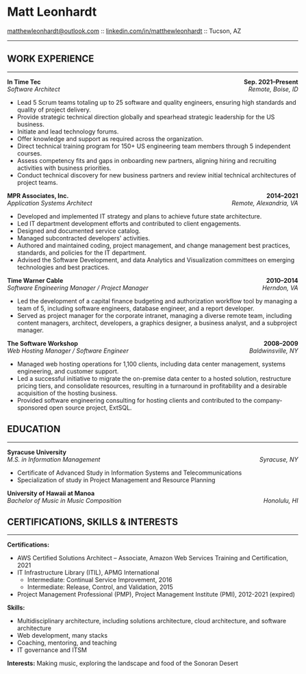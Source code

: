 <div style="width: 680px">

# Matt Leonhardt

[matthewleonhardt@outlook.com](mailto::matthewleonhardt@outlook.com) :: [linkedin.com/in/matthewleonhardt](https://www.linkedin.com/in/matthewleonhardt/) :: Tucson, AZ

---
## WORK EXPERIENCE 
---
<p>
    <strong>In Time Tec</strong><span style="float: right"><strong>Sep. 2021–Present</strong></span><br>
    <em>Software Architect</em><span style="float: right"><em>Remote, Boise, ID</em></span>
</p>

* Lead 5 Scrum teams totaling up to 25 software and quality engineers, ensuring high standards and quality of project delivery.  
* Provide strategic technical direction globally and spearhead strategic leadership for the US business.  
* Initiate and lead technology forums.  
* Offer knowledge and support as required across the organization. 
* Direct technical training program for 150+ US engineering team members through 5 independent courses.  
* Assess competency fits and gaps in onboarding new partners, aligning hiring and recruiting activities with business priorities.  
* Conduct technical discovery for new business partners and review initial technical architectures of project teams. 

<p>
    <strong>MPR Associates, Inc.</strong><span style="float: right"><strong>2014–2021</strong></span><br>
    <em>Application Systems Architect</em><span style="float: right"><em>Remote, Alexandria, VA</em></span>
</p>

* Developed and implemented IT strategy and plans to achieve future state architecture. 
* Led IT department development efforts and contributed to client engagements. 
* Designed and documented service catalog. 
* Managed subcontracted developers' activities. 
* Authored and maintained coding, project management, and change management best practices, standards, and policies for the IT department. 
* Advised the Software Development, and data Analytics and Visualization committees on emerging technologies and best practices. 

<p>
    <strong>Time Warner Cable</strong><span style="float: right"><strong>2010–2014</strong></span><br>
    <em>Software Engineering Manager / Project Manager</em><span style="float: right"><em>Herndon, VA</em></span>
</p>

* Led the development of a capital finance budgeting and authorization workflow tool by managing a team of 5, including software engineers, database engineer, and a report developer. 
* Served as project manager for the corporate intranet, managing a diverse remote team, including content managers, architect, developers, a graphics designer, a business analyst, and a subproject manager. 

<p>
    <strong>The Software Workshop</strong><span style="float: right"><strong>2008–2009</strong></span><br>
    <em>Web Hosting Manager / Software Engineer</em><span style="float: right"><em>Baldwinsville, NY</em></span>
</p>

* Managed web hosting operations for 1,100 clients, including data center management, systems engineering, and customer support. 
* Led a successful initiative to migrate the on-premise data center to a hosted solution, restructure pricing tiers, and consolidate resources, resulting in a turnaround in profitability and a desirable acquisition of the hosting business. 
* Provided software engineering consulting for hosting clients and contributed to the company-sponsored open source project, ExtSQL. 

## EDUCATION

---

<p>
    <strong>Syracuse University</strong><br>
    <em>M.S. in Information Management</em><span style="float: right"><em>Syracuse, NY</em></span>
</p>

* Certificate of Advanced Study in Information Systems and Telecommunications 
* Specialization of study in Project Management and Resource Planning 

<p>
    <strong>University of Hawaii at Manoa</strong><br>
    <em>Bachelor of Music in Music Composition</em><span style="float: right"><em>Honolulu, HI</em></span>
</p>

## CERTIFICATIONS, SKILLS & INTERESTS 

---

**Certifications:**

* AWS Certified Solutions Architect – Associate, Amazon Web Services Training and Certification, 2021 
* IT Infrastructure Library (ITIL), APMG International 
  * Intermediate: Continual Service Improvement, 2016 
  * Intermediate: Release, Control, and Validation, 2015 
* Project Management Professional (PMP), Project Management Institute (PMI), 2012-2021 (expired) 

**Skills:**

* Multidisciplinary architecture, including solutions architecture, cloud architecture, and software architecture  
* Web development, many stacks  
* Coaching, mentoring, and teaching  
* IT governance and ITSM 

**Interests:** Making music, exploring the landscape and food of the Sonoran Desert 

</div>



